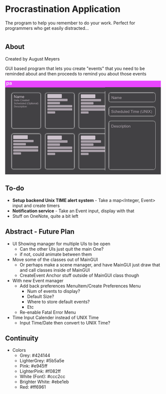 # Procrastination Application
The program to help you remember to do your work. Perfect for programmers who get easily distracted...
#

## About
Created by August Meyers

GUI based program that lets you create "events" that you need to be reminded about and then proceeds to remind you about those events 

![Screenshot](https://github.com/meyersa/ProcrastinationApplication/blob/master/assets/ProcrastinationApplicationGUI.png)

## To-do
- **Setup backend Unix TIME alert system** - Take a map<Integer, Event> input and create timers
- **Notification service** - Take an Event input, display with that 
- Stuff on OneNote, quite a bit left

## Abstract - Future Plan
- UI Showing manager for multiple UIs to be open 
	- Can the other UIs just quit the main One? 
	- if not, could animate between them
- Move some of the classes out of MainGUI
	- Or perhaps make a scene manager, and have MainGUI just draw that and call classes inside of MainGUI
	- CreateEvent Anchor stuff outside of MainGUI class though
- With new Event manager
	- Add back preferences MenuItem/Create Preferences Menu
		- Num of events to display? 
		- Default Size? 
		- Where to store default events? 
		- Etc
	- Re-enable Fatal Error Menu
- Time Input Calender instead of UNIX Time
	- Input Time/Date then convert to UNIX Time? 

## Continuity
- Colors
	- Grey: #424144
	- LighterGrey: #5b5a5e
	- Pink: #e945ff
	- LighterPink: #f082ff
	- White (Font): #ccc2cc
	- Brighter White: #ebe1eb
	- Red: #ff6961